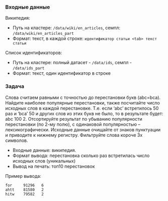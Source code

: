 ### Входные данные

Википедия:
* Путь на кластере: `/data/wiki/en_articles`, семпл: `/data/wiki/en_articles_part`
* Формат: текст, в каждой строке:
          `идентификатор статьи <tab> текст статьи`

Список идентификаторов:
* Путь на кластере: полный датасет - `/data/ids`, семпл - `/data/ids_part`
* Формат: текст, один идентификатор в строке
 
### Задача
 
Слова считаем равными с точностью до перестановки букв (abc=bca). Найдите наиболее популярные перестановки, также посчитайте число исходных слов в каждой перестановке. Т.е. если ‘abc’ встретилось 50 раз и ‘bca’ 50 и других слов из этих букв не было, то в результате будет: abc 100 2.
Отсортируйте результат по убыванию популярности перестановки (по 2-му полю), с одинаковой популярностью – лексикографически. Исходные данные очищайте от знаков пунктуации и приводите к нижнему регистру. Фильтруйте слова короче 3х символов.
* Входные данные: википедия.
* Формат вывода: перестановка <tab> сколько раз встретилась <tab> число исходных слов (уникальных)
* Вывод на печать: топ10 перестановок

Пример вывода:
```
for     91296   6
ahtt    81580   2
hitw    79582   2
```